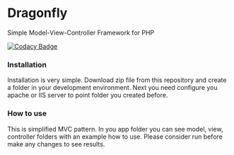 # Dragonfly
Simple Model-View-Controller Framework for PHP

[![Codacy Badge](https://api.codacy.com/project/badge/grade/d2f3859d7ecd481fb33f3d27f87c5799)](https://www.codacy.com/app/pmcfernandes/Dragonfly)

### Installation
Installation is very simple. Download zip file from this repository and create a folder in your development environment. Next you need configure you apache or IIS server to point folder you created before. 

### How to use
This is simplified MVC pattern. In you app folder you can see model, view, controller folders with an example how to use. Please consider run before make any changes to see results.

